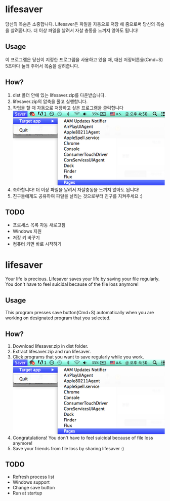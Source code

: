 # lifesaver
당신의 목숨은 소중합니다. Lifesaver은 파일을 자동으로 저장 해 줌으로써 당신의 목숨을 살려줍니다. 더 이상 파일을 날려서 자살 충동을 느끼지 않아도 됩니다!

## Usage
이 프로그램은 당신이 지정한 프로그램을 사용하고 있을 때, 대신 저장버튼을(Cmd+S) 5초마다 눌러 주어서 목숨을 살려줍니다.

## How?
1. dist 폴더 안에 있는 lifesaver.zip를 다운받습니다.
1. lifesaver.zip의 압축을 풀고 실행합니다.
1. 작업을 할 때 자동으로 저장하고 싶은 프로그램을 클릭합니다
![Example](/example.png)
1. 축하합니다! 더 이상 파일을 날려서 자살충동을 느끼지 않아도 됩니다!
1. 친구들에게도 공유하여 파일을 날리는 것으로부터 친구를 지켜주세요 :)

## TODO
* 프로세스 목록 자동 새로고침
* Windows 지원
* 저장 키 바꾸기
* 컴퓨터 키면 바로 시작하기



# lifesaver
Your life is precious. Lifesaver saves your life by saving your file regularly. You don't have to feel suicidal because of the file loss anymore!

## Usage
This program presses save button(Cmd+S) automatically when you are working on designated program that you selected.

## How?
1. Download lifesaver.zip in dist folder.
1. Extract lifesaver.zip and run lifesaver.
1. Click programs that you want to save regularly while you work.
![Example](/example.png)
1. Congratulations! You don't have to feel suicidal because of file loss anymore!
1. Save your friends from file loss by sharing lifesaver :)

## TODO
* Refresh process list
* Windows support
* Change save button
* Run at startup